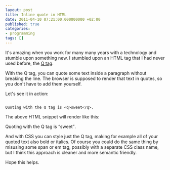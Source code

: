 ```yaml
---
layout: post
title: Inline quote in HTML
date: 2011-04-10 07:21:00.000000000 +02:00
published: true
categories:
- programming
tags: []
---
```


It's amazing when you work for many many years with a technology and stumble upon something new. I stumbled upon an HTML tag that I had never used before, the <a href="http://www.w3.org/TR/html401/struct/text.html#h-9.2.2" target="_blank">Q tag</a>.

With the Q tag, you can quote some text inside a paragraph without breaking the line. The browser is supposed to render that text in quotes, so you don't have to add them yourself.

Let's see it in action:

```

Quoting with the Q tag is <q>sweet</q>.
```

The above HTML snippet will render like this:

Quoting with the Q tag is <q>sweet</q>.

And with CSS you can style just the Q tag, making for example all of your quoted text also bold or italics. Of course you could do the same thing by misusing some span or em tag, possibly with a separate CSS class name, but I think this approach is cleaner and more semantic friendly.

Hope this helps.
